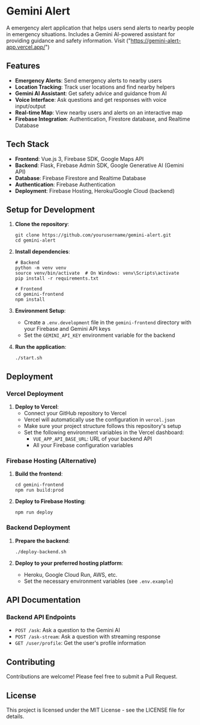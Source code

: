 # Gemini Alert

A emergency alert application that helps users send alerts to nearby people in emergency situations. Includes a Gemini AI-powered assistant for providing guidance and safety information.
Visit ("https://gemini-alert-app.vercel.app/")

## Features

- **Emergency Alerts**: Send emergency alerts to nearby users
- **Location Tracking**: Track user locations and find nearby helpers
- **Gemini AI Assistant**: Get safety advice and guidance from AI
- **Voice Interface**: Ask questions and get responses with voice input/output
- **Real-time Map**: View nearby users and alerts on an interactive map
- **Firebase Integration**: Authentication, Firestore database, and Realtime Database

## Tech Stack

- **Frontend**: Vue.js 3, Firebase SDK, Google Maps API
- **Backend**: Flask, Firebase Admin SDK, Google Generative AI (Gemini API)
- **Database**: Firebase Firestore and Realtime Database
- **Authentication**: Firebase Authentication
- **Deployment**: Firebase Hosting, Heroku/Google Cloud (backend)

## Setup for Development

1. **Clone the repository**:

   ```
   git clone https://github.com/yourusername/gemini-alert.git
   cd gemini-alert
   ```

2. **Install dependencies**:

   ```
   # Backend
   python -m venv venv
   source venv/bin/activate  # On Windows: venv\Scripts\activate
   pip install -r requirements.txt

   # Frontend
   cd gemini-frontend
   npm install
   ```

3. **Environment Setup**:

   - Create a `.env.development` file in the `gemini-frontend` directory with your Firebase and Gemini API keys
   - Set the `GEMINI_API_KEY` environment variable for the backend

4. **Run the application**:
   ```
   ./start.sh
   ```

## Deployment

### Vercel Deployment

1. **Deploy to Vercel**:
   - Connect your GitHub repository to Vercel
   - Vercel will automatically use the configuration in `vercel.json`
   - Make sure your project structure follows this repository's setup
   - Set the following environment variables in the Vercel dashboard:
     - `VUE_APP_API_BASE_URL`: URL of your backend API
     - All your Firebase configuration variables

### Firebase Hosting (Alternative)

1. **Build the frontend**:

   ```
   cd gemini-frontend
   npm run build:prod
   ```

2. **Deploy to Firebase Hosting**:
   ```
   npm run deploy
   ```

### Backend Deployment

1. **Prepare the backend**:

   ```
   ./deploy-backend.sh
   ```

2. **Deploy to your preferred hosting platform**:
   - Heroku, Google Cloud Run, AWS, etc.
   - Set the necessary environment variables (see `.env.example`)

## API Documentation

### Backend API Endpoints

- `POST /ask`: Ask a question to the Gemini AI
- `POST /ask-stream`: Ask a question with streaming response
- `GET /user/profile`: Get the user's profile information

## Contributing

Contributions are welcome! Please feel free to submit a Pull Request.

## License

This project is licensed under the MIT License - see the LICENSE file for details.
